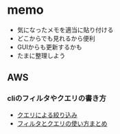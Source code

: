 # memo
- 気になったメモを適当に貼り付ける
- どこからでも見れるから便利
- GUIからも更新するかも
- たまに整理しよう

## AWS
### cliのフィルタやクエリの書き方
- [クエリによる絞り込み](http://qiita.com/draco/items/fa09ae0c2f51de9de449)
- [フィルタとクエリの使い方まとめ](http://dev.classmethod.jp/cloud/aws/aws-cli-filter-and-query-howto/)
